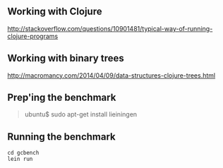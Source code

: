 
## Working with Clojure

http://stackoverflow.com/questions/10901481/typical-way-of-running-clojure-programs

## Working with binary trees

http://macromancy.com/2014/04/09/data-structures-clojure-trees.html

## Prep'ing the benchmark

> ubuntu$ sudo apt-get install lieiningen

## Running the benchmark

```
cd gcbench
lein run
```
